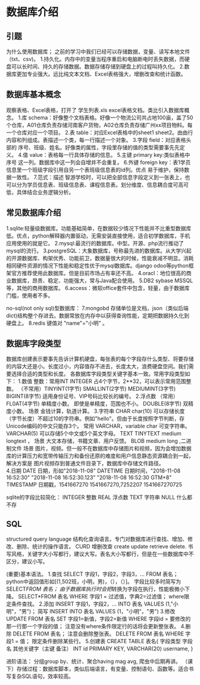 数据库介绍
===
## 引题
为什么使用数据库；
之前的学习中我们已经可以存储数据，变量、读写本地文件（txt、csv)。
1.持久化。内存中的变量当程序重启和电脑断电时丢失数据，而硬盘可以长时间、持久的存储数据。数据存储存储到硬盘上的过程叫持久化。
2.数据库更加专业强大。远比纯文本文档、Excel表格强大，增删改查和统计函数。

## 数据库基本概念
观察表格、Excel表格，打开了 学生列表.xls  excel表格文档。类比引入数据库概念。
1.库 schema：好像整个文档表格。好像一个物流公司共占地100亩，盖了50个仓库，A01仓库负责存储河南客户货物，A02仓库负责存储广州xx项目物料。每一个仓库对应一个项目。
2.表 table：对应Excel表格中的sheet1 sheet2。由由行内容和列组成。表描述一个类，每一行描述一个对象。
3.字段 field：对应表格头部的 序号、班级、姓名。好像类的属性，字段里存储的值的类型需要事先先定义。 
4.值 value：表格每一行具体存储的信息。
5.主键 primary key:类似表格中  序号 这一列。数据库中这一列会自增并不会重复。 
6.外键 foreign key：表1学员信息里一个班级字段引用自另一个表班级信息表的id列。优点 易于维护，保持数据一致性。
7.范式：描述  智游学校时，可以把全部信息字段定义到一张表上，也可以分为学员信息表、班级信息表、课程信息表。划分维度、信息耦合度可高可低，具体结合业务逻辑分析。

## 常见数据库介绍
1.sqlite:轻量级数据库。功能基础简单，在数据较少情况下性能并不比重型数据库低。优点，python解释器内置驱动，无需安装直接使用，适合初学数据库，手机应用使用的就是它。
2.mysql:最流行的数据库。中型。开源、php流行推动了mysql的流行。
3.postgreSQL：大象数据库，号称最先进的数据库。从大学兴起的开源数据库、构架优秀、功能前卫，数据量很大的时候，性能衰减不明显。消耗相同硬件资源的情况下性能和稳定性优于mysql数据库。django odoo等python框架官方推荐使用此数据库。但是目前市场占有率还不高。
4.oracl：地位很高的商业数据库，昂贵、稳定、功能强大，常与Java配合使用。
5.DB2 sybase MSSQL等，其他的商用数据库。
6.access：微软office套件中包含，轻量，由于数据库门槛，使用者不多。

no-sql(not only sql)型数据库：
7.mongobd    存储单位是文档，json（类似后端dict)结构整个存进去。数据常放在内存中以获得查询性能，定期把数据持久化到硬盘上。
8.redis   键值对 "name"="小明" 。


## 数据库字段类型
数据库创建表示要事先告诉计算机硬盘，每张表的每个字段存什么类型、将要存储的内容大还是小。长度过小，内容值存不进去，长度太大，浪费硬盘空间。我们需要选择合适的类型和长度。
各数据库字段类型关键字基本一致。常用字段类型如下：
1.数值
整数：常用INT   INTEGER    占4个字节，2**32，可以表示常用范围整数。
（不常用）TINYINT(1字节)  SMALLINT(2字节)   MEDIUMINT(3字节)
BIGINT(8字节)  适用身份证号、VIP号码比较长的编号。
2.浮点数
（常用）FL0AT(4字节)  单精度小数。  即使是单精度，范围也不小。
DOUBLE(8字节)  双精度小数。
场景 金钱计算，轨道计算。
3.字符串
CHAR  char(10) 可以存储长度（字节长度）不超过10的字符串。例如"hello"。但由于长度按照字节判断，存Unicode编码的中文只能存3个。
常用  VARCHAR，variable char 可变字符串。VARCHAR(5)  可以存储5个中文或5个英文字母。
TEXT TINYTEXT medium longtext ， 场景  大文本存储，书籍文章、用户反馈。
BLOB medium  long ,二进制文件  场景 图片，视频。但一般不在数据库中存储图片和视频，因为会增加数据库的计算压力和宽带传输压力和备份还原的难度和用户信息静态资源耦合到一起，解决方案是 图片视频存到普通文件目录下，数据库中存储文件路径。  
4.日期
DATE       日期，形如"2018-11-08"
DATETIME   日期时间，"2018-11-08 16:52:30" "2018-11-08 16:52:30.123" "2018-11-08 16:52:30 GTM+8"
TIMESTAMP  日期戳，1541667270  1541667270,7252207   1541667270725


sqlite的字段比较简化：
INTEGER   整数
REAL      浮点数
TEXT      字符串
NULL      什么都不存


## SQL 
structured query language 结构化查询语言。专门对数据库进行查找、增加、修改、删除、统计的操作语言。
CURD 增删改查 create update retrieve delete.
书写风格，关键字大小写都行，建议大写。表名大小写都行，但是在一些数据库中不区分，建议小写。

(重要)基本语法。 
1.查找
SELECT 字段1，字段2，字段3，... FROM 表名；       python中返回值形如[(1,502班，小明，男)，（），（）]。
字段比较多时简写为   SELECT*FROM 表名；           由于数据库执行时会把*转换为字段在执行，性能极微小下降。
SELECT*FROM 表名 WHERE 字段1 = 过滤值，字典2=过滤值；     where限定条件查找。
2.添加
INSERT 字段1，字段2，... INTO 表名 VALUES (1,"小明"，"男")；
简写 INSERT INTO 表名 VALUES (1，"小明"，"男")
3.修改
UPDATE FROM 表名 SET 字段1=新值，字段2=新值  WHERE 字段id = 要修改的那一行那一个字段的值；
注意没有where条件限定行的话将会更新整张表。
4.删除
DELETE FROM 表名；            注意会删除整张表。
DELETE FROM 表名 WHERE 字段1 = 值；    限定条件删除某些行。
5.创建表
CREATE TABLE 表名{
    字段类型 字段名 其他关键字（主键 备注）
    INT    id     PRIMARY  KEY,
    VARCHAR(20)  username,
}


进阶语法：
分组group by、统计、聚合having mag avg,  爬虫中后期再讲。
（课下）存储过程：数据库脚本，类似后端语言，有变量、控制语句、函数等。适合书写复杂SQL语句，效率较高。

